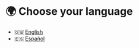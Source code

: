 # 🌍 Choose your language

- 🇬🇧 [English](https://github.com/Frosty2205/Command-interpreter-C/blob/main/README.en.md)
- 🇪🇸 [Español](https://github.com/Frosty2205/Command-interpreter-C/blob/main/README.es.md)
